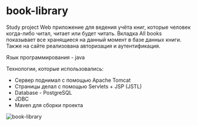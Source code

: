 # book-library
Study project
Web приложение для ведения учёта книг, которые человек когда-либо читал, читает или будет читать.
Вкладка All books показывает все хранящиеся на данный момент в базе данных книги.
Также на сайте реализована авторизация и аутентификация.

Язык программирования - java

Технологии, которые использовались:
- Сервер поднимал с помощью Apache Tomcat
- Страницы делал с помощью Servlets + JSP (JSTL)
- Database - PostgreSQL
- JDBC
- Maven для сборки проекта




![book-library](https://user-images.githubusercontent.com/79079180/121313239-dda16880-c90e-11eb-84ea-f97ed03ebf9c.gif)
